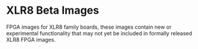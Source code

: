 # XLR8 Beta Images

FPGA images for XLR8 family boards, these images contain new or experimental functionality that may not yet be included in formally released XLR8 FPGA images.
